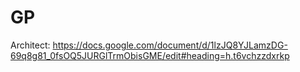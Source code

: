 # GP
Architect: https://docs.google.com/document/d/1lzJQ8YJLamzDG-69q8g81_0fsOQ5JURGlTrmObisGME/edit#heading=h.t6vchzzdxrkp
